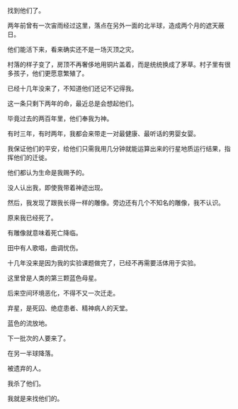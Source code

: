 找到他们了。

两年前曾有一次宙雨经过这里，落点在另外一面的北半球，造成两个月的遮天蔽日。

他们能活下来，看来确实还不是一场灭顶之灾。

村落的样子变了，房顶不再奢侈地用铜片盖着，而是统统换成了茅草。村子里有很多孩子，他们更愿意繁殖了。

已经十几年没来了，不知道他们还记不记得我。

这一条只剩下两年的命，最近总是会想起他们。

毕竟过去的两百年里，他们奉我为神。

有时三年，有时两年，我都会来带走一对最健康、最听话的男婴女婴。

我保证他们的平安，给他们只需我用几分钟就能运算出来的行星地质运行结果，指挥他们的迁徙。

他们都认为生命是我赐予的。

没人认出我，即使我带着神迹出现。

然后，我发现了跟我长得一样的雕像。旁边还有几个不知名的雕像，我不认识。

原来我已经死了。

有雕像就意味着死亡降临。

田中有人歌唱，曲调忧伤。

十几年没来是因为我的实验课题做完了，已经不再需要活体用于实验。

这里曾是人类的第三颗蓝色母星。

后来空间环境恶化，不得不又一次迁走。

弃星，是死囚、绝症患者、精神病人的天堂。

蓝色的流放地。

下一批次的人要来了。

在另一半球降落。

被遗弃的人。

我杀了他们。

我就是来找他们的。
